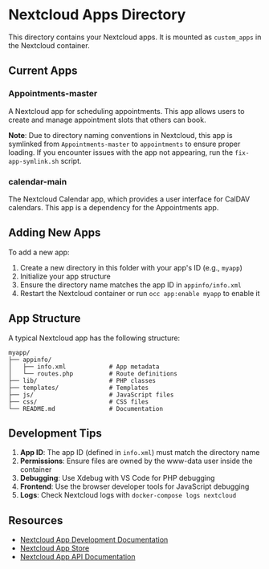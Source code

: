 # Nextcloud Apps Directory

This directory contains your Nextcloud apps. It is mounted as `custom_apps` in the Nextcloud container.

## Current Apps

### Appointments-master

A Nextcloud app for scheduling appointments. This app allows users to create and manage appointment slots that others can book.

**Note**: Due to directory naming conventions in Nextcloud, this app is symlinked from `Appointments-master` to `appointments` to ensure proper loading. If you encounter issues with the app not appearing, run the `fix-app-symlink.sh` script.

### calendar-main

The Nextcloud Calendar app, which provides a user interface for CalDAV calendars. This app is a dependency for the Appointments app.

## Adding New Apps

To add a new app:

1. Create a new directory in this folder with your app's ID (e.g., `myapp`)
2. Initialize your app structure
3. Ensure the directory name matches the app ID in `appinfo/info.xml`
4. Restart the Nextcloud container or run `occ app:enable myapp` to enable it

## App Structure

A typical Nextcloud app has the following structure:

```
myapp/
├── appinfo/
│   ├── info.xml            # App metadata
│   └── routes.php          # Route definitions
├── lib/                    # PHP classes
├── templates/              # Templates
├── js/                     # JavaScript files
├── css/                    # CSS files
└── README.md               # Documentation
```

## Development Tips

1. **App ID**: The app ID (defined in `info.xml`) must match the directory name
2. **Permissions**: Ensure files are owned by the www-data user inside the container
3. **Debugging**: Use Xdebug with VS Code for PHP debugging
4. **Frontend**: Use the browser developer tools for JavaScript debugging
5. **Logs**: Check Nextcloud logs with `docker-compose logs nextcloud`

## Resources

- [Nextcloud App Development Documentation](https://docs.nextcloud.com/server/latest/developer_manual/app_development/index.html)
- [Nextcloud App Store](https://apps.nextcloud.com/)
- [Nextcloud App API Documentation](https://docs.nextcloud.com/server/latest/developer_manual/app_development/api/index.html)
